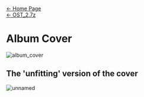 [← Home Page](../../README.md)  
[← OST_2.7z](../ost_2-7z.md)

# Album Cover
![album_cover](https://user-images.githubusercontent.com/35247077/178098587-d71ee9eb-48de-47ba-9b9a-c173ed011e04.png)

## The 'unfitting' version of the cover
![unnamed](https://user-images.githubusercontent.com/35247077/178098598-110ab828-e10d-42f7-9bb6-919d6d71dbe9.png)
